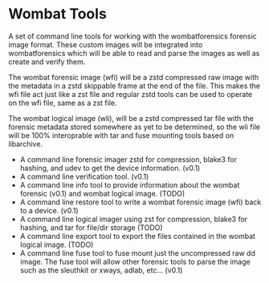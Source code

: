 # Wombat Tools
A set of command line tools for working with the wombatforensics forensic image format. These custom images will be integrated into wombatforensics which will be able to read and parse the images as well as create and verify them.

The wombat forensic image (wfi) will be a zstd compressed raw image with the metadata in a zstd skippable frame at the end of the file. This makes the wfi file act just like a zst file and regular zstd tools can be used to operate on the wfi file, same as a zst file.

The wombat logical image (wli), will be a zstd compressed tar file with the forensic metadata stored somewhere as yet to be determined, so the wli file will be 100% interoprable with tar and fuse mounting tools based on libarchive.

* A command line forensic imager zstd for compression, blake3 for hashing, and udev to get the device information. (v0.1)
* A command line verification tool. (v0.1)
* A command line info tool to provide information about the wombat forensic (v0.1) and wombat logical image. (TODO)
* A command line restore tool to write a wombat forensic image (wfi) back to a device. (v0.1)
* A command line logical imager using zst for compression, blake3 for hashing, and tar for file/dir storage (TODO)
* A command line export tool to export the files contained in the wombat logical image. (TODO)
* A command line fuse tool to fuse mount just the uncompressed raw dd image. The fuse tool will allow other forensic tools to parse the image such as the sleuthkit or xways, adlab, etc... (v0.1)
